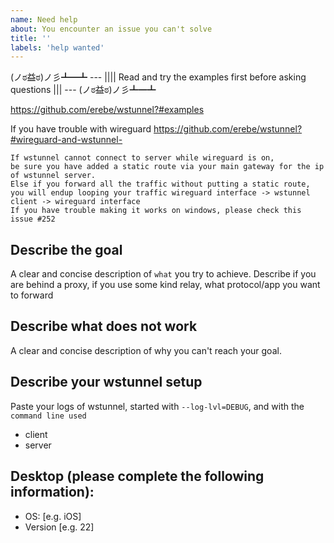 ```yaml
---
name: Need help
about: You encounter an issue you can't solve
title: ''
labels: 'help wanted'
---
```



(ノಠ益ಠ)ノ彡┻━┻  --- ||||  Read and try the examples first before asking questions ||| --- (ノಠ益ಠ)ノ彡┻━┻

https://github.com/erebe/wstunnel?#examples

If you have trouble with wireguard  https://github.com/erebe/wstunnel?#wireguard-and-wstunnel-
```
If wstunnel cannot connect to server while wireguard is on,
be sure you have added a static route via your main gateway for the ip of wstunnel server.
Else if you forward all the traffic without putting a static route,
you will endup looping your traffic wireguard interface -> wstunnel client -> wireguard interface
If you have trouble making it works on windows, please check this issue #252
```


## Describe the goal
A clear and concise description of `what` you try to achieve.
Describe if you are behind a proxy, if you use some kind relay, what protocol/app you want to forward

## Describe what does not work
A clear and concise description of why you can't reach your goal.


## Describe your wstunnel setup
Paste your logs of wstunnel, started with `--log-lvl=DEBUG`, and with the `command line used`
 - client
 - server

## Desktop (please complete the following information):
 - OS: [e.g. iOS]
 - Version [e.g. 22]
